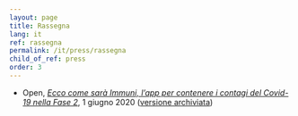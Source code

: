 ```yaml
---
layout: page
title: Rassegna
lang: it
ref: rassegna
permalink: /it/press/rassegna
child_of_ref: press
order: 3
---
```


* Open, [*Ecco come sarà Immuni, l’app per contenere i contagi del Covid-19 nella Fase 2*](https://www.open.online/2020/06/01/ecco-come-sara-immuni-app-per-contenere-i-contagi-del-coronavirus-nella-fase-2/), 1 giugno 2020 ([versione archiviata](https://web.archive.org/web/*/https://www.open.online/2020/06/01/ecco-come-sara-immuni-app-per-contenere-i-contagi-del-coronavirus-nella-fase-2/))
